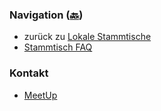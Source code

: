 ### Navigation ([🔙](/www-chapter-germany/stammtische/#lokale-stammtische))

* zurück zu [Lokale Stammtische](/www-chapter-germany/stammtische/#lokale-stammtische)
* [Stammtisch FAQ](/www-chapter-germany/stammtische/#stammtisch-faq)


### Kontakt

* [MeetUp](https://www.meetup.com/OWASP-Germany-Chapter-Stammtisch-Hannover/)
